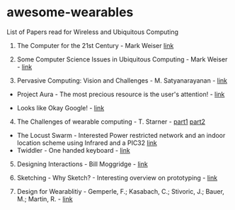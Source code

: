 # awesome-wearables
List of Papers read for Wireless and Ubiquitous Computing


1. The Computer for the 21st Century - Mark Weiser [link](http://www.ubiq.com/hypertext/weiser/SciAmDraft3.html)

2. Some Computer Science Issues in Ubiquitous Computing - Mark Weiser - [link](https://dl.acm.org/citation.cfm?id=159617)

3. Pervasive Computing: Vision and Challenges - M. Satyanarayanan - [link](http://ieeexplore.ieee.org/document/943998/?arnumber=943998&tag=1)

  - Project Aura - The most precious resource is the user's attention! - [link](http://www.cs.cmu.edu/~aura/auravideo.mpg)

  - Looks like Okay Google! - [link](https://www.youtube.com/watch?v=MMid2xUtWmo)

4. The Challenges of wearable computing - T. Starner - [part1](http://ieeexplore.ieee.org/document/946681/?isNumber=20475&arnumber=946681&tag=1) [part2](http://ieeexplore.ieee.org/document/946683/?isNumber=20475&arnumber=946683)

  - The Locust Swarm - Interested Power restricted network and an indoor location scheme using Infrared and a PIC32 [link](https://www.cc.gatech.edu/people/home/thad/p/031_20_Activity/locust-swarm-ISWC97.pdf)
  - Twiddler - One handed keyboard - [link](https://smartech.gatech.edu/bitstream/handle/1853/58/04-09.pdf;sequence=1)

5. Designing Interactions - Bill Moggridge - [link](http://www.designinginteractions.com/downloads/DesigningInteractions_10.pdf)

6. Sketching - Why Sketch? - Interesting overview on prototyping - [link](http://sketchbook.cpsc.ucalgary.ca/?page_id=64)

7. Design for Wearablitiy - Gemperle, F.; Kasabach, C.; Stivoric, J.; Bauer, M.; Martin, R. - [link](http://ieeexplore.ieee.org/document/729537/)
